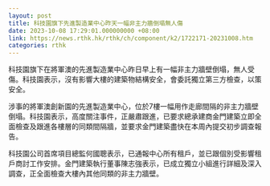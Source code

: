 ```yaml
---
layout: post
title: 科技園旗下先進製造業中心昨天一幅非主力牆倒塌無人傷
date: 2023-10-08 17:29:01.000000000 +08:00
link: https://news.rthk.hk/rthk/ch/component/k2/1722171-20231008.htm
categories: rthk
---
```


科技園旗下在將軍澳的先進製造業中心昨日早上有一幅非主力牆壁倒塌，無人受傷。科技園表示，沒有影響大樓的建築物結構安全，會委託獨立第三方檢查，以策安全。

涉事的將軍澳創新園的先進製造業中心，位於7樓一幅用作走廊間隔的非主力牆壁倒塌。科技園表示，高度關注事件，正嚴肅跟進，已要求總承建商金門建築立即全面檢查及跟進各樓層的同類間隔牆，並要求金門建築盡快在本周內提交初步調查報告。

科技園公司首席項目總監何國聰表示，已通報中心所有租戶，並已跟個別受影響租戶商討工作安排。金門建築執行董事陳志強表示，已成立獨立小組進行詳細及深入調查，正全面檢查大樓內其他同類的非主力牆壁。
